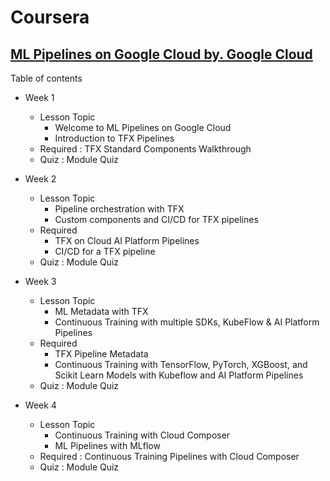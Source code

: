 # Coursera 
## [ML Pipelines on Google Cloud by. Google Cloud](https://www.coursera.org/account/accomplishments/verify/6ZP2GQDSAWZH)

Table of contents

- Week 1
   - Lesson Topic 
      - Welcome to ML Pipelines on Google Cloud
      - Introduction to TFX Pipelines
   - Required : TFX Standard Components Walkthrough
   - Quiz : Module Quiz

- Week 2
   - Lesson Topic
      - Pipeline orchestration with TFX
      - Custom components and CI/CD for TFX pipelines
   - Required 
      - TFX on Cloud AI Platform Pipelines
      - CI/CD for a TFX pipeline
   - Quiz : Module Quiz

- Week 3
   - Lesson Topic
      - ML Metadata with TFX
      - Continuous Training with multiple SDKs, KubeFlow & AI Platform Pipelines
   - Required
      - TFX Pipeline Metadata 
      - Continuous Training with TensorFlow, PyTorch, XGBoost, and Scikit Learn Models with Kubeflow and AI Platform Pipelines
   - Quiz : Module Quiz

- Week 4
   - Lesson Topic
      - Continuous Training with Cloud Composer
      - ML Pipelines with MLflow
   - Required : Continuous Training Pipelines with Cloud Composer
   - Quiz : Module Quiz   